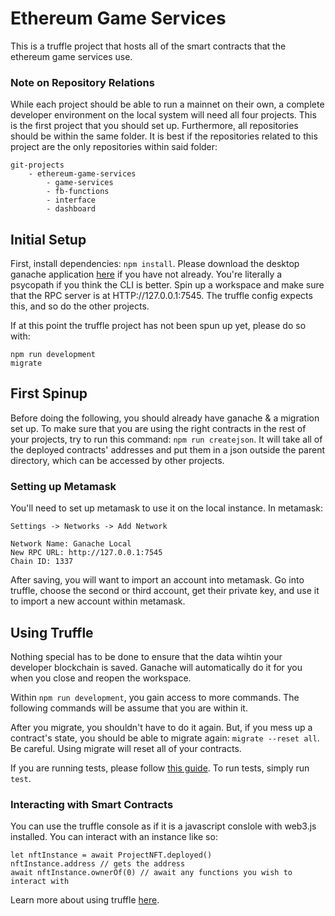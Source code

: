 # Ethereum Game Services

This is a truffle project that hosts all of the smart contracts that the ethereum game services use.

### Note on Repository Relations

While each project should be able to run a mainnet on their own, a complete developer
environment on the local system will need all four projects. This is the first project
that you should set up.
Furthermore, all repositories should be within the same folder. It is best if the
repositories related to this project are the only repositories within said folder:

```
git-projects
    - ethereum-game-services
        - game-services
        - fb-functions
        - interface
        - dashboard
```

## Initial Setup

First, install dependencies: `npm install`.
Please download the desktop ganache application [here](https://trufflesuite.com/ganache/)
if you have not already. You're literally a psycopath if you think the CLI is better.
Spin up a workspace and make sure that the RPC server is at HTTP://127.0.0.1:7545. The
truffle config expects this, and so do the other projects.

If at this point the truffle project has not been spun up yet, please do so with:

```
npm run development
migrate
```

## First Spinup

Before doing the following, you should already have ganache & a migration set up.
To make sure that you are using the right contracts in the rest of your projects, try to
run this command: `npm run createjson`. It will take all of the deployed contracts'
addresses and put them in a json outside the parent directory, which can be accessed by
other projects.

### Setting up Metamask

You'll need to set up metamask to use it on the local instance. In metamask:

```
Settings -> Networks -> Add Network

Network Name: Ganache Local
New RPC URL: http://127.0.0.1:7545
Chain ID: 1337
```

After saving, you will want to import an account into metamask. Go into truffle, choose
the second or third account, get their private key, and use it to import a new account
within metamask.

## Using Truffle

Nothing special has to be done to ensure that the data wihtin your developer blockchain is
saved. Ganache will automatically do it for you when you close and reopen the workspace.  

Within `npm run development`, you gain access to more commands. The following commands will be
assume that you are within it.  

After you migrate, you shouldn't have to do it again. But, if you mess up a contract's state,
you should be able to migrate again: `migrate --reset all`. Be careful. Using migrate will reset
all of your contracts. 

If you are running tests, please follow
[this guide](https://trufflesuite.com/docs/truffle/testing/writing-tests-in-javascript.html).
To run tests, simply run `test`.

### Interacting with Smart Contracts

You can use the truffle console as if it is a javascript conslole with web3.js installed.
You can interact with an instance like so:

```
let nftInstance = await ProjectNFT.deployed()
nftInstance.address // gets the address
await nftInstance.ownerOf(0) // await any functions you wish to interact with
```

Learn more about using truffle
[here](https://trufflesuite.com/docs/truffle/getting-started/interacting-with-your-contracts.html).
